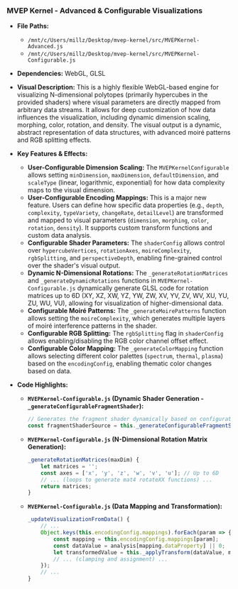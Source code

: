 
### MVEP Kernel - Advanced & Configurable Visualizations

*   **File Paths:**
    *   `/mnt/c/Users/millz/Desktop/mvep-kernel/src/MVEPKernel-Advanced.js`
    *   `/mnt/c/Users/millz/Desktop/mvep-kernel/src/MVEPKernel-Configurable.js`
*   **Dependencies:** WebGL, GLSL
*   **Visual Description:** This is a highly flexible WebGL-based engine for visualizing N-dimensional polytopes (primarily hypercubes in the provided shaders) where visual parameters are directly mapped from arbitrary data streams. It allows for deep customization of how data influences the visualization, including dynamic dimension scaling, morphing, color, rotation, and density. The visual output is a dynamic, abstract representation of data structures, with advanced moiré patterns and RGB splitting effects.
*   **Key Features & Effects:**
    *   **User-Configurable Dimension Scaling:** The `MVEPKernelConfigurable` allows setting `minDimension`, `maxDimension`, `defaultDimension`, and `scaleType` (linear, logarithmic, exponential) for how data complexity maps to the visual dimension.
    *   **User-Configurable Encoding Mappings:** This is a major new feature. Users can define how specific data properties (e.g., `depth`, `complexity`, `typeVariety`, `changeRate`, `detailLevel`) are transformed and mapped to visual parameters (`dimension`, `morphing`, `color`, `rotation`, `density`). It supports custom transform functions and custom data analysis.
    *   **Configurable Shader Parameters:** The `shaderConfig` allows control over `hypercubeVertices`, `rotationAxes`, `moireComplexity`, `rgbSplitting`, and `perspectiveDepth`, enabling fine-grained control over the shader's visual output.
    *   **Dynamic N-Dimensional Rotations:** The `_generateRotationMatrices` and `_generateDynamicRotations` functions in `MVEPKernel-Configurable.js` dynamically generate GLSL code for rotation matrices up to 6D (XY, XZ, XW, YZ, YW, ZW, XV, YV, ZV, WV, XU, YU, ZU, WU, VU), allowing for visualization of higher-dimensional data.
    *   **Configurable Moiré Patterns:** The `_generateMoirePatterns` function allows setting the `moireComplexity`, which generates multiple layers of moiré interference patterns in the shader.
    *   **Configurable RGB Splitting:** The `rgbSplitting` flag in `shaderConfig` allows enabling/disabling the RGB color channel offset effect.
    *   **Configurable Color Mapping:** The `_generateColorMapping` function allows selecting different color palettes (`spectrum`, `thermal`, `plasma`) based on the `encodingConfig`, enabling thematic color changes based on data.
*   **Code Highlights:**

    *   **`MVEPKernel-Configurable.js` (Dynamic Shader Generation - `_generateConfigurableFragmentShader`):**
        ```javascript
        // Generates the fragment shader dynamically based on configuration
        const fragmentShaderSource = this._generateConfigurableFragmentShader();
        ```

    *   **`MVEPKernel-Configurable.js` (N-Dimensional Rotation Matrix Generation):**
        ```javascript
        _generateRotationMatrices(maxDim) {
            let matrices = '';
            const axes = ['x', 'y', 'z', 'w', 'v', 'u']; // Up to 6D
            // ... (loops to generate mat4 rotateXX functions) ...
            return matrices;
        }
        ```

    *   **`MVEPKernel-Configurable.js` (Data Mapping and Transformation):**
        ```javascript
        _updateVisualizationFromData() {
            // ...
            Object.keys(this.encodingConfig.mappings).forEach(param => {
                const mapping = this.encodingConfig.mappings[param];
                const dataValue = analysis[mapping.dataProperty] || 0;
                let transformedValue = this._applyTransform(dataValue, mapping.transform, mapping);
                // ... (clamping and assignment) ...
            });
            // ...
        }
        ```
